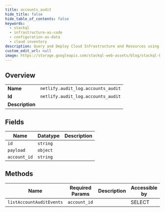 ```yaml
---
title: accounts_audit
hide_title: false
hide_table_of_contents: false
keywords:
  - stackql
  - infrastructure-as-code
  - configuration-as-data
  - cloud inventory
description: Query and Deploy Cloud Infrastructure and Resources using SQL
custom_edit_url: null
image: https://storage.googleapis.com/stackql-web-assets/blog/stackql-blog-post-featured-image.png
---
```

  
    

## Overview
<table><tbody>
<tr><td><b>Name</b></td><td><code>netlify.audit_log.accounts_audit</code></td></tr>
<tr><td><b>Id</b></td><td><code>netlify.audit_log.accounts_audit</code></td></tr>
<tr><td><b>Description</b></td><td></td></tr>
</tbody></table>

## Fields
| Name | Datatype | Description |
| ---- | -------- | ----------- |
| `id` | `string` |  |
| `payload` | `object` |  |
| `account_id` | `string` |  |
## Methods
| Name | Required Params | Description | Accessible by |
| ---- | --------------- | ----------- | ------------- |
| `listAccountAuditEvents` | `account_id` |  | SELECT |
